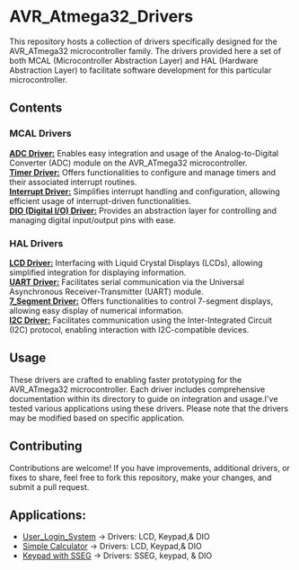 # AVR_Atmega32_Drivers

This repository hosts a collection of drivers specifically designed for the AVR_ATmega32 microcontroller family. The drivers provided here a set of both MCAL (Microcontroller Abstraction Layer) and HAL (Hardware Abstraction Layer) to facilitate software development for this particular microcontroller.


## Contents
### MCAL Drivers
**<ins>ADC Driver:</ins>** Enables easy integration and usage of the Analog-to-Digital Converter (ADC) module on the AVR_ATmega32 microcontroller.<br />
**<ins>Timer Driver:</ins>** Offers functionalities to configure and manage timers and their associated interrupt routines.<br />
**<ins>Interrupt Driver:</ins>** Simplifies interrupt handling and configuration, allowing efficient usage of interrupt-driven functionalities.<br />
**<ins>DIO (Digital I/O) Driver:</ins>** Provides an abstraction layer for controlling and managing digital input/output pins with ease.<br />


### HAL Drivers
**<ins>LCD Driver:**</ins> Interfacing with Liquid Crystal Displays (LCDs), allowing simplified integration for displaying information.<br />
**<ins>UART Driver:**</ins> Facilitates serial communication via the Universal Asynchronous Receiver-Transmitter (UART) module.<br />
**<ins>7_Segment Driver:</ins>** Offers functionalities to control 7-segment displays, allowing easy display of numerical information.<br />
**<ins>I2C Driver:</ins>** Facilitates communication using the Inter-Integrated Circuit (I2C) protocol, enabling interaction with I2C-compatible devices.<br />

## Usage
These drivers are crafted to enabling faster prototyping for the AVR_ATmega32 microcontroller. Each driver includes comprehensive documentation within its directory to guide on integration and usage.I've tested various applications using these drivers. Please note that the drivers may be modified based on specific application.

## Contributing
Contributions are welcome! If you have improvements, additional drivers, or fixes to share, feel free to fork this repository, make your changes, and submit a pull request.

## Applications:
- [User_Login_System](https://github.com/IbrahimNaglah/User_login_system.git) -> Drivers: LCD, Keypad,& DIO
- [Simple Calculator](https://github.com/IbrahimNaglah/Simple_Calculator_LCD-Keypad.git) -> Drivers: LCD, Keypad,& DIO
- [Keypad with SSEG](https://github.com/IbrahimNaglah/SSEG-KEYPAD.git) -> Drivers: SSEG, keypad, & DIO
